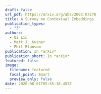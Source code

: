 ```yaml
---
draft: false
url_pdf: https://arxiv.org/abs/2003.07278
title: A Survey on Contextual Embeddings
publication_types:
  - "3"
authors:
  - Qi Liu
  - Matt J. Kusner
  - Phil Blunsom
publication: In *arXiv*
publication_short: In *arXiv*
featured: false
image:
  filename: featured
  focal_point: Smart
  preview_only: false
date: 2020-08-01T05:55:18.452Z
---
```

